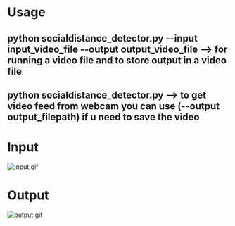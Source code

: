 # Usage

## python socialdistance_detector.py --input input_video_file --output output_video_file  --> for running a video file and to store output in a video file
##  python socialdistance_detector.py  --> to get video feed from webcam you can use (--output output_filepath) if u need to save the video

# Input
![input.gif](https://github.com/sabarishkumaran/Tata-Innoverse-SolverHunt-8/blob/master/Social-distance-detector/outputs/input.gif)

# Output
![output.gif](https://github.com/sabarishkumaran/Tata-Innoverse-SolverHunt-8/blob/master/Social-distance-detector/outputs/output.gif)

